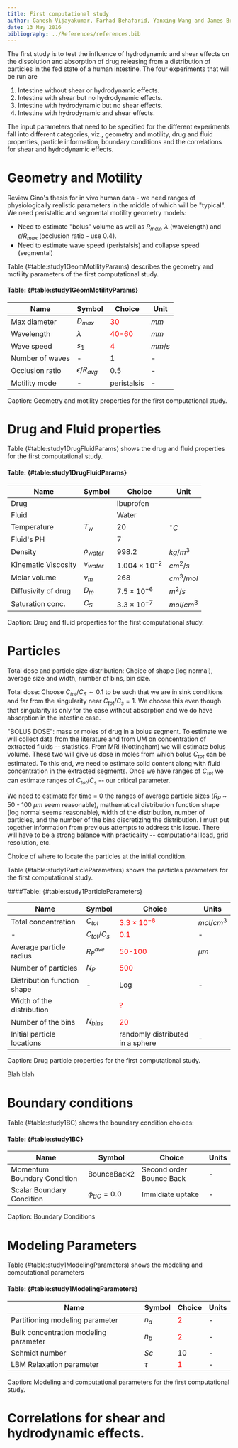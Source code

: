 ```yaml
---
title: First computational study
author: Ganesh Vijayakumar, Farhad Behafarid, Yanxing Wang and James Brasseur
date: 13 May 2016
bibliography: ../References/references.bib
---
```


The first study is to test the influence of hydrodynamic and shear effects on the dissolution and absorption of drug releasing from a distribution of particles in the fed state of a human intestine. The four experiments that will be run are

1. Intestine without shear or hydrodynamic effects.
2. Intestine with shear but no hydrodynamic effects.
3. Intestine with hydrodynamic but no shear effects.
4. Intestine with hydrodynamic and shear effects.

The input parameters that need to be specified for the different experiments fall into different categories, viz., geometry and motility, drug and fluid properties, particle information, boundary conditions and the correlations for shear and hydrodynamic effects. 






<!----------------------------------------------------------------------------------------------------------------------------------------------------------->
<!----------------------------------------------------------------------------------------------------------------------------------------------------------->
<!----------------------------------------------------------------------------------------------------------------------------------------------------------->
# Geometry and Motility

Review Gino's thesis for in vivo human data - we need ranges of physiologically realistic parameters in the middle of which will be "typical". We need peristaltic and segmental motility geometry models:

* Need to estimate "bolus" volume as well as $R_{max}$, $\lambda$ (wavelength)  and $\epsilon/R_{max}$ (occlusion ratio - use 0.4).
* Need to estimate wave speed (peristalsis) and collapse speed (segmental)

Table (#table:study1GeomMotilityParams) describes the geometry and motility parameters of the first computational study.

#### Table:  {#table:study1GeomMotilityParams}

| Name             |       Symbol        | Choice     				|Unit	|  
|------------------|---------------------|--------------------------------------|-------|
| Max diameter     | $D_{max}$           | <span style="color:red">30</span>  	|$mm$  	|
| Wavelength       | $\lambda$           | <span style="color:red">40-60</span>	|$mm$  	|
| Wave speed       | $s_1$               | <span style="color:red">4</span>	|$mm/s$ |
| Number of waves  | -                   | 1           				|-      |
| Occlusion ratio  | $\epsilon/R_{avg}$  | 0.5         				|-      |
| Motility mode    | -                   | peristalsis 				|-  	|	    

Caption: Geometry and motility properties for the first computational study.






<!----------------------------------------------------------------------------------------------------------------------------------------------------------->
<!----------------------------------------------------------------------------------------------------------------------------------------------------------->
<!----------------------------------------------------------------------------------------------------------------------------------------------------------->

# Drug and Fluid properties


Table (#table:study1DrugFluidParams) shows the drug and fluid properties for the first computational study.

#### Table:  {#table:study1DrugFluidParams}

| Name                 	|    Symbol           	| Choice                |  Unit      |  
|-----------------------|-----------------------|-----------------------|------------|
| Drug                 	| 		     	| Ibuprofen	   	| 	     |
| Fluid                	|              		| Water                	|            |
| Temperature          	| $T_w$		     	| 20                   	| $^{\circ}C$|
| Fluid's PH		|  			| 7			|            |
| Density              	| $\rho_{water}$      	| 998.2                	| $kg/m^3$   |
| Kinematic Viscosity  	| $\nu_{water}$       	| $1.004\times 10^{-2}$ | $cm^2/s$   |
| Molar volume         	| $\nu_m$             	| 268                   | $cm^3/mol$ |
| Diffusivity of drug  	| $D_m$               	|  $7.5 \times 10^{-6}$ | $m^2/s$    |
| Saturation conc.     	| $C_S$               	|  $3.3 \times 10^{-7}$ | $mol/cm^3$ |

Caption: Drug and fluid properties for the first computational study.










<!----------------------------------------------------------------------------------------------------------------------------------------------------------->
<!----------------------------------------------------------------------------------------------------------------------------------------------------------->
<!----------------------------------------------------------------------------------------------------------------------------------------------------------->
# Particles

Total dose and particle size distribution: Choice of shape (log normal), average size and width, number of bins, bin size.

Total dose: Choose $C_{tot}/C_S \sim 0.1$ to be such that we are in sink conditions and far from the singularity near $C_{tot}/C_s = 1$. We choose this even though that singularity is only for the case without absorption and we do have absorption in the intestine case.

"BOLUS DOSE": mass or moles of drug in a bolus segment. To estimate we will collect data from the literature and from UM on concentration of extracted fluids -- statistics. From MRI (Nottingham) we will estimate bolus volume. These two will give us dose in moles from which bolus $C_{tot}$ can be estimated. To this end, we need to estimate solid content along with fluid concentration in the extracted segments. Once we have ranges of $C_{tot}$ we can estimate ranges of  $C_{tot}/C_s$ -- our critical parameter.

We need to estimate for time = 0 the ranges of average particle sizes ($R_P$ ~ 50 - 100 $\mu m$ seem reasonable), mathematical distribution function  shape (log normal seems reasonable), width of the distribution, number of particles, and the number of the bins discretizing the distribution. I must put together information from previous attempts to address this issue. There will have to be a strong balance with practicality -- computational load, grid resolution, etc.

Choice of where to locate the particles at the initial condition.


Table (#table:study1ParticleParameters) shows the particles parameters for the first computational study.


####Table:  {#table:study1ParticleParameters}

| Name                  	|    Symbol          	| Choice                				|  Units     |
|-------------------------------|-----------------------|-------------------------------------------------------|------------|
| Total concentration   	| $C_{tot}$           	| <span style="color:red"> $3.3 \times 10^{-8}$	</span> | $mol/cm^3$ |
| 	-			| $C_{tot}/C_s$        	| <span style="color:red"> 0.1		       	</span> | -          |
|Average particle radius	| $R_P^{ave}$          	| <span style="color:red"> 50-100 	       	</span> |$\mu m$     |
|Number of particles		| $N_P$			| <span style="color:red"> 500 			</span>	|	     |
|Distribution function shape	| 	-		| Log							| -	     |
|Width of the distribution 	| 			| <span style="color:red"> ?			</span>	|  	     |		
|Number of the bins		| $N_{bins}$		| <span style="color:red"> 20 			</span>	|	     |
|Initial particle locations	|			| randomly distributed in a sphere 			| -	     |	

Caption: Drug particle properties for the first computational study.



 



Blah blah

<!----------------------------------------------------------------------------------------------------------------------------------------------------------->
<!----------------------------------------------------------------------------------------------------------------------------------------------------------->
<!----------------------------------------------------------------------------------------------------------------------------------------------------------->
# Boundary conditions

Table (#table:study1BC) shows the boundary condition choices: 

#### Table:  {#table:study1BC}

| Name      			| Symbol                | Choice                                |  Units      |
|-------------------------------|-----------------------|---------------------------------------|-------------|
| Momentum Boundary Condition	| BounceBack2           | Second order Bounce Back		| -           |
| Scalar  Boundary Condition   	| $\phi_{BC} = 0.0$    	| Immidiate uptake 			| -           |

Caption: Boundary Conditions




<!----------------------------------------------------------------------------------------------------------------------------------------------------------->
<!----------------------------------------------------------------------------------------------------------------------------------------------------------->
<!----------------------------------------------------------------------------------------------------------------------------------------------------------->
# Modeling Parameters

Table (#table:study1ModelingParameters) shows the modeling and computational parameters 

#### Table:  {#table:study1ModelingParameters}

| Name                   		| Symbol             	| Choice                		|  Units     |
|---------------------------------------|-----------------------|---------------------------------------|------------|
| Partitioning modeling parameter       | $n_d$                	| <span style="color:red">2</span>	| -           |
| Bulk concentration modeling parameter	| $n_b$                	| <span style="color:red">2</span>	| -	     |
| Schmidt number       	 		| $Sc$                	| 10                    		| -          |
|LBM Relaxation parameter		| $\tau$               	| <span style="color:red">1</span>	| -	     |

Caption: Modeling and computational parameters for the first computational study.







<!----------------------------------------------------------------------------------------------------------------------------------------------------------->
<!----------------------------------------------------------------------------------------------------------------------------------------------------------->
<!----------------------------------------------------------------------------------------------------------------------------------------------------------->

# Correlations for shear and hydrodynamic effects.



